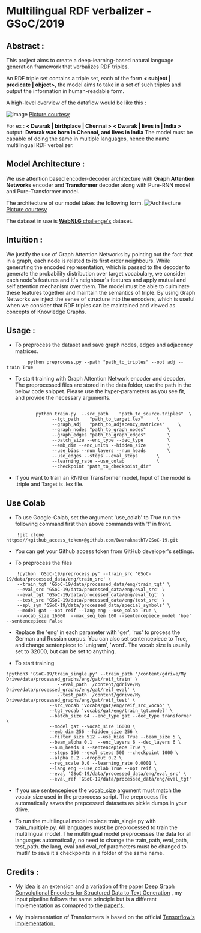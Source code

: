 ﻿# Multilingual RDF verbalizer - GSoC/2019

## Abstract :

This project aims to create a deep-learning-based natural language generation framework that verbalizes RDF triples.

An RDF triple set contains a triple set, each of the form **< subject | predicate | object>**, the model aims to take in a set of such triples and output the information in human-readable form.

A high-level overview of the dataflow would be like this :

![Image](https://raw.githubusercontent.com/DwaraknathT/GSoC-19/final/assets/rdf2nl.png)
[Picture courtesy](https://blog.dbpedia.org/2019/08/08/rdf2nl-generating-texts-from-rdf-data)



For ex :
**< Dwarak | birthplace | Chennai >** **< Dwarak | lives in | India >**
output:
**Dwarak was born in Chennai, and lives in India**
The model must be capable of doing the same in multiple languages, hence the name multilingual RDF verbalizer.

## Model Architecture :
We use attention based encoder-decoder architecture with **Graph Attention Networks** encoder and **Transformer** decoder along with Pure-RNN model and Pure-Transformer model.

The architecture of our model takes the following form.
![Architecture](https://raw.githubusercontent.com/DwaraknathT/GSoC-19/final/assets/architecture.jpg)
[Picture courtesy](https://arxiv.org/pdf/1804.00823.pdf)

The dataset in use is [**WebNLG** challenge's](http://webnlg.loria.fr/pages/challenge.html) dataset.

## Intuition :
We justify the use of Graph Attention Networks by pointing out the fact that in a graph, each node is related to its first order neighbours. While generating the encoded representation, which is passed to the decoder to generate the probability distribution over target vocabulary, we consider each node's features and it's neighbour's features and apply mutual and self attention mechanism over them. The model must be able to culminate these features together and maintain the semantics of triple. By using Graph Networks we inject the sense of structure into the encoders, which is useful when we consider that RDF triples can be maintained and viewed as concepts of Knowledge Graphs.

## Usage :

 - To preprocess the dataset and save graph nodes, edges and adjacency matrices.

```
        python preprocess.py --path "path_to_triples" --opt adj --train True
 ```
 - To start training with Graph Attention Network encoder and decoder. The preprocessed files are stored in the data folder, use the path in the below code snippet. Please use the hyper-parameters as you see fit, and provide the necessary arguments.
```

   	       python train.py 	--src_path    "path_to_source.triples" 	\
				 --tgt_path    "path_to_target.lex"	 	\
				 --graph_adj   "path_to_adjacency_matrices" 	\
				 --graph_nodes "path_to_graph_nodes"      	\
				 --graph_edges "path_to_graph_edges"	 	\
				 --batch_size --enc_type --dec_type 	 	\
				 --emb_dim --enc_units --hidden_size 	 	\
				 --use_bias --num_layers --num_heads 	 	\
				 --use_edges --steps --eval_steps		\
				 --learning_rate --use_colab			\
				 --checkpoint "path_to_checkpoint_dir"

```
- If you want to train an RNN or Transformer model, Input of the model is .triple and Target is .lex file.

## Use Colab
- To use Google-Colab, set the argument 'use_colab' to True run the following command first then above commands with '!' in front.
```
   	!git clone https://<github_access_token>@github.com/DwaraknathT/GSoC-19.git
```

- You can get your Github access token from GitHub developer's settings.


- To preprocess the files
```
	!python 'GSoC-19/preprocess.py' --train_src 'GSoC-19/data/processed_data/eng/train_src' \
	--train_tgt 'GSoC-19/data/processed_data/eng/train_tgt' \
	--eval_src 'GSoC-19/data/processed_data/eng/eval_src' \
	--eval_tgt 'GSoC-19/data/processed_data/eng/eval_tgt' \
	--test_src 'GSoC-19/data/processed_data/eng/test_src' \
	--spl_sym 'GSoC-19/data/processed_data/special_symbols' \
	--model gat --opt reif --lang eng --use_colab True \
	--vocab_size 16000  --max_seq_len 100 --sentencepiece_model 'bpe' --sentencepiece False
```
- Replace the 'eng' in each parameter with 'ger', 'rus' to process the German and Russian corpus. You can also set sentencepiece to True, and change sentenpiece to 'unigram', 'word'. The vocab size is usually set to 32000, but can be set to anything.

- To start training
```
!python3 'GSoC-19/train_single.py' --train_path '/content/gdrive/My Drive/data/processed_graphs/eng/gat/reif_train' \
				   --eval_path '/content/gdrive/My Drive/data/processed_graphs/eng/gat/reif_eval' \
				   --test_path '/content/gdrive/My Drive/data/processed_graphs/eng/gat/reif_test' \
				--src_vocab 'vocabs/gat/eng/reif_src_vocab' \
				--tgt_vocab 'vocabs/gat/eng/train_tgt.model' \
				--batch_size 64 --enc_type gat --dec_type transformer \
				--model gat --vocab_size 16000 \
				--emb_dim 256 --hidden_size 256 \
				--filter_size 512 --use_bias True --beam_size 5 \
				--beam_alpha 0.1  --enc_layers 6 --dec_layers 6 \
				--num_heads 8 --sentencepiece True \
				--steps 150 --eval_steps 500 --checkpoint 1000 \
				--alpha 0.2 --dropout 0.2 \
				--reg_scale 0.0 --learning_rate 0.0001 \
				--lang eng --use_colab True --opt reif \
				--eval 'GSoC-19/data/processed_data/eng/eval_src' \
				--eval_ref 'GSoC-19/data/processed_data/eng/eval_tgt'
```
- If you use sentencepiece the vocab_size argument must match the vocab_size used in the preprocess script. The preprocess file automatically saves the prepcessed datasets as pickle dumps in your drive.

- To run the multilingual model replace train_single.py with train_multiple.py. All languages must be preprocessed to train the multilingual model. The multilingual model preprocesses the data for all languages automatically, no need to change the train_path, eval_path, test_path. the lang, eval and eval_ref parameters must be changed to 'mutli' to save it's checkpoints in a folder of the same name.

## Credits :
- My idea is an extension and a variation of the paper [Deep Graph Convolutional Encoders for
Structured Data to Text Generation](https://arxiv.org/pdf/1810.09995.pdf) , my input pipeline follows the same principle but is a different implementation as comapred to the [paper's.](https://github.com/diegma/graph-2-text)

- My implementation of Transformers is based on the official [Tensorflow's implementation.](https://github.com/tensorflow/models/tree/master/official/transformer) 
